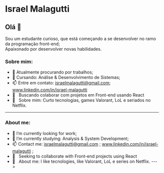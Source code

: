 # Israel Malagutti

## Olá 👋
Sou um estudante curioso, que está começando a se desenvolver no ramo da programação front-end;<br>
Apaixonado por desenvolver novas habilidades.

### Sobre mim:
- 🔭 Atualmente procurando por trabalhos;
- 🌱 Cursando: Análise & Desenvolvimento de Sistemas;
- 📫 Entre em contato: israelmalagutti@gmail.com; www.linkedin.com/in/israel-malagutti
- :purple_heart: &nbsp; Buscando colaborar com projetos em Front-end usando React
- 💬  &nbsp; Sobre mim: Curto tecnologias, games Valorant, LoL e seriados no Netflix.
 
<hr>

### About me:
- 🔭 I’m currently looking for work;
- 🌱 I’m currently studying: Analysis & System Development;
- 📫 Contact me: israelmalagutti@gmail.com ; www.linkedin.com/in/israel-malagutti ;
- :purple_heart: &nbsp; Seeking to collaborate with Front-end projects using React
- 💬  &nbsp; About me: I like tecnologies, like Valorant, LoL e series on Netflix.
 --->
